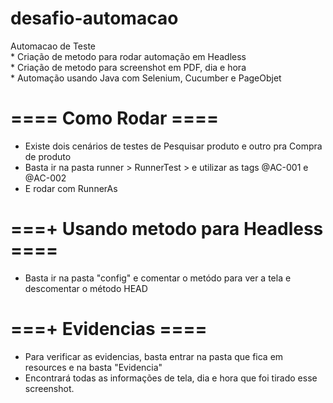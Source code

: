 # desafio-automacao
 
<div>
Automacao de Teste <br>
* Criação de metodo para rodar automação em Headless<br>
* Criação de metodo para screenshot em PDF, dia e hora<br>
* Automação usando Java com Selenium, Cucumber e PageObjet<br>
 
 # ==== Como Rodar ====
 
 * Existe dois cenários de testes de Pesquisar produto e outro pra Compra de produto <br>
 * Basta ir na pasta runner > RunnerTest > e utilizar as tags @AC-001 e @AC-002 <br>
 * E rodar com RunnerAs <br>
 
# ===+ Usando metodo para Headless ====
 
 * Basta ir na pasta "config" e comentar o metódo para ver a tela e descomentar o método HEAD <br>
 
# ===+ Evidencias ====
 
 * Para verificar as evidencias, basta entrar na pasta que fica em resources e na basta "Evidencia" <br>
 * Encontrará todas as informações de tela, dia e hora que foi tirado esse screenshot.
 
</div>

